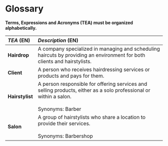 # Glossary

**Terms, Expressions and Acronyms (TEA) must be organized alphabetically.**


| **_TEA_** (EN)             | **_Description_** (EN)                                                                                                                                                                                                           |                                       
|:---------------------------|:---------------------------------------------------------------------------------------------------------------------------------------------------------------------------------------------------------------------------------|
| **Hairdrop**| A company specialized in managing and scheduling haircuts by providing an environment for both clients and hairstylists.| 
| **Client** | A person who receives hairdressing services or products and pays for them. |
|**Hairstylist**| A person responsible for offering services and selling products, either as a solo professional or within a salon.<br><br>Synonyms: Barber|
|**Salon**| A group of hairstylists who share a location to provide their services.<br><br>Synonyms: Barbershop |